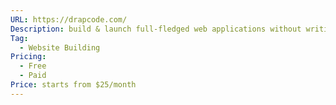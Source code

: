 ```yaml
---
URL: https://drapcode.com/
Description: build & launch full-fledged web applications without writing a single line of code. Use free templates and pre-built layouts to build your web apps even faster
Tag:
  - Website Building
Pricing:
  - Free
  - Paid
Price: starts from $25/month
---
```

